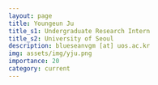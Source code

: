 ```yaml
---
layout: page
title: Youngeun Ju
title_s1: Undergraduate Research Intern
title_s2: University of Seoul
description: blueseanvgm [at] uos.ac.kr
img: assets/img/yju.png
importance: 20
category: current
---
```

